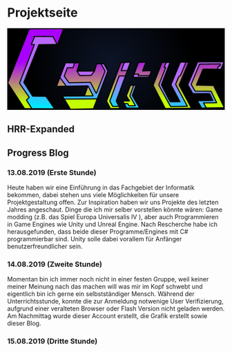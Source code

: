 # Projektseite
![](images/Cyrus.name.png)

## HRR-Expanded

## Progress Blog

### 13.08.2019 (Erste Stunde) 
Heute haben wir eine Einführung in das Fachgebiet der Informatik bekommen, dabei stehen uns viele Möglichkeiten für unsere Projektgestaltung offen. Zur Inspiration haben wir uns Projekte des letzten Jahres angeschaut. Dinge die ich mir selber vorstellen könnte wären: Game modding (z.B. das Spiel Europa Universalis IV ), aber auch Programmieren in Game Engines wie  Unity und Unreal Engine. Nach Rescherche habe ich herausgefunden, dass beide dieser Programme/Engines mit C# programmierbar sind. Unity solle dabei vorallem für Anfänger benutzerfreundlicher sein. 

### 14.08.2019 (Zweite Stunde) 
Momentan bin ich immer noch nicht in einer festen Gruppe, weil keiner meiner Meinung nach das machen will was mir im Kopf schwebt und eigentlich bin ich gerne ein selbstständiger Mensch. Während der Unterrichtsstunde, konnte die zur Anmeldung notwenige User Verifizierung, aufgrund einer veralteten Browser oder Flash Version nicht geladen werden. Am Nachmittag wurde dieser Account erstellt, die Grafik erstellt sowie dieser Blog. 

### 15.08.2019 (Dritte Stunde) 


